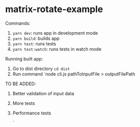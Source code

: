 # matrix-rotate-example

Commands:

1. `yarn dev`: runs app in development mode
2. `yarn build`: builds app
3. `yarn test`: runs tests
4. `yarn test:watch`: runs tests in watch mode

Running built app:
1. Go to dist directory `cd dist`
2. Run command `node cli.js pathToInputFile > outputFilePath

TO BE ADDED:
1. Better validation of input data
2. More tests
3. Performance tests

   `



